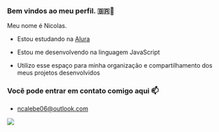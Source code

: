 ### Bem vindos ao meu perfil. 🇧🇷🧠

Meu nome é Nicolas.

- Estou estudando na [Alura](https://alura.com.br)

- Estou me desenvolvendo na linguagem JavaScript

- Utilizo esse espaço para minha organização e compartilhamento dos meus projetos desenvolvidos

### Você pode entrar em contato comigo aqui 📫
- ncalebe06@outlook.com

![](https://media.tenor.com/VGnIKs24lbIAAAAC/bryan-gif.gif)
